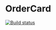 # OrderCard
[![Build status](https://ci.appveyor.com/api/projects/status/vi2oq7g0gargb70u?svg=true)](https://ci.appveyor.com/project/Ilmir-Kus/ordercard)
